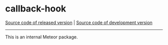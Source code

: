 # callback-hook
[Source code of released version](https://github.com/meteor/meteor/tree/master/packages/callback-hook) | [Source code of development version](https://github.com/meteor/meteor/tree/devel/packages/callback-hook)
***

This is an internal Meteor package.